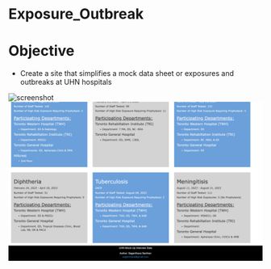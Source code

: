 # Exposure_Outbreak

# Objective 
- Create a site that simplifies a mock data sheet or exposures and outbreaks at UHN hospitals 

![screenshot](/images/Screenshot%202023-09-07%20at%207.12.55%20PM.png)
![screenshot](/images/Screenshot%202023-09-07%20at%207.13.32%20PM.png)